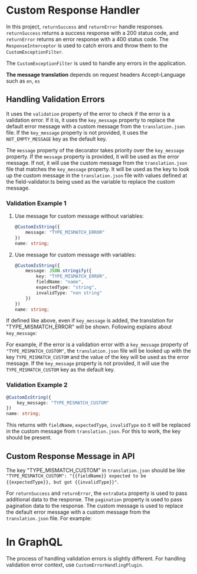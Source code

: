 # Custom Response Handler

In this project, `returnSuccess` and `returnError` handle responses. `returnSuccess` returns a success response with a 200 status code, and `returnError` returns an error response with a 400 status code. The `ResponseInterceptor` is used to catch errors and throw them to the `CustomExceptionFilter`.

The `CustomExceptionFilter` is used to handle any errors in the application.

**The message translation**
 depends on request headers Accept-Language such as `en`, `es`

## Handling Validation Errors

It uses the `validation` property of the error to check if the error is a validation error. If it is, it uses the `key_message` property to replace the default error message with a custom message from the `translation.json` file. If the `key_message` property is not provided, it uses the `NOT_EMPTY_MESSAGE` key as the default key.

The `message` property of the decorator takes priority over the `key_message` property. If the `message` property is provided, it will be used as the error message. If not, it will use the custom message from the `translation.json` file that matches the `key_message` property. It will be used as the key to look up the custom message in the `translation.json` file with values defined at the field-validator.ts being used as the variable to replace the custom message.

### Validation Example 1

1. Use message for custom message without variables:

   ```typescript
   @CustomIsString({
       message: "TYPE_MISMATCH_ERROR"
   })
   name: string;
   ```

2. Use message for custom message with variables:

   ```typescript
   @CustomIsString({
       message: JSON.stringify({
           key: "TYPE_MISMATCH_ERROR",
           fieldName: "name",
           expectedType: "string",
           invalidType: "non string"
       })
   })
   name: string;
   ```

If defined like above, even if `key_message` is added, the translation for "TYPE_MISMATCH_ERROR" will be shown. Following explains about `key_message`:

For example, if the error is a validation error with a `key_message` property of `"TYPE_MISMATCH_CUSTOM"`, the `translation.json` file will be looked up with the key `TYPE_MISMATCH_CUSTOM` and the value of the key will be used as the error message. If the `key_message` property is not provided, it will use the `TYPE_MISMATCH_CUSTOM` key as the default key.

### Validation Example 2

```typescript
@CustomIsString({
    key_message: "TYPE_MISMATCH_CUSTOM"
})
name: string;
```

This returns with `fieldName`, `expectedType`, `invalidType` so it will be replaced in the custom message from `translation.json`. For this to work, the key should be present.

## Custom Response Message in API

The key "TYPE_MISMATCH_CUSTOM" in `translation.json` should be like `"TYPE_MISMATCH_CUSTOM": "{{fieldName}} expected to be {{expectedType}}, but got {{invalidType}}"`.

For `returnSuccess` and `returnError`, the `extraData` property is used to pass additional data to the response. The `pagination` property is used to pass pagination data to the response. The custom message is used to replace the default error message with a custom message from the `translation.json` file. For example:



# In GraphQL

The process of handling validation errors is slightly different. For handling validation error context, use `CustomErrorHandlingPlugin`.